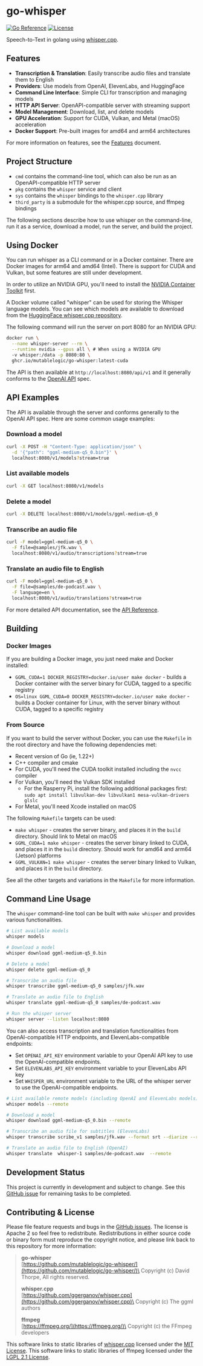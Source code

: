 # go-whisper

[![Go Reference](https://pkg.go.dev/badge/github.com/mutablelogic/go-whisper.svg)](https://pkg.go.dev/github.com/mutablelogic/go-whisper)
[![License](https://img.shields.io/badge/license-Apache-blue.svg)](LICENSE)

Speech-to-Text in golang using [whisper.cpp](https://github.com/ggerganov/whisper.cpp).

## Features

- **Transcription & Translation**: Easily transcribe audio files and translate them to English
- **Providers**: Use models from OpenAI, ElevenLabs, and HuggingFace
- **Command Line Interface**: Simple CLI for transcription and managing models
- **HTTP API Server**: OpenAPI-compatible server with streaming support
- **Model Management**: Download, list, and delete models
- **GPU Acceleration**: Support for CUDA, Vulkan, and Metal (macOS) acceleration
- **Docker Support**: Pre-built images for amd64 and arm64 architectures

For more information on features, see the [Features](doc/features.md) document.

## Project Structure

- `cmd` contains the command-line tool, which can also be run as an OpenAPI-compatible HTTP server
- `pkg` contains the `whisper` service and client
- `sys` contains the `whisper` bindings to the `whisper.cpp` library
- `third_party` is a submodule for the whisper.cpp source, and ffmpeg bindings

The following sections describe how to use whisper on the command-line, run it as a service,
download a model, run the server, and build the project.

## Using Docker

You can run whisper as a CLI command or in a Docker container.
There are Docker images for arm64 and amd64 (Intel). There is support for CUDA and Vulkan, but
some features are still under development.

In order to utilize an NVIDIA GPU, you'll need to install the
[NVIDIA Container Toolkit](https://docs.nvidia.com/datacenter/cloud-native/container-toolkit/latest/install-guide.html) first.

A Docker volume called "whisper" can be used for storing the Whisper language
models. You can see which models are available to download from the [HuggingFace whisper.cpp repository](https://huggingface.co/ggerganov/whisper.cpp).

The following command will run the server on port 8080 for an NVIDIA GPU:

```bash
docker run \
  --name whisper-server --rm \
  --runtime nvidia --gpus all \ # When using a NVIDIA GPU
  -v whisper:/data -p 8080:80 \
  ghcr.io/mutablelogic/go-whisper:latest-cuda
```

The API is then available at `http://localhost:8080/api/v1` and it generally conforms to the [OpenAI API](https://platform.openai.com/docs/api-reference/audio) spec.

## API Examples

The API is available through the server and conforms generally to the OpenAI API spec. Here are some common usage examples:

### Download a model

```bash
curl -X POST -H "Content-Type: application/json" \
  -d '{"path": "ggml-medium-q5_0.bin"}' \
  localhost:8080/v1/models?stream=true
```

### List available models

```bash
curl -X GET localhost:8080/v1/models
```

### Delete a model

```bash
curl -X DELETE localhost:8080/v1/models/ggml-medium-q5_0
```

### Transcribe an audio file

```bash
curl -F model=ggml-medium-q5_0 \
  -F file=@samples/jfk.wav \
  localhost:8080/v1/audio/transcriptions?stream=true
```

### Translate an audio file to English

```bash
curl -F model=ggml-medium-q5_0 \
  -F file=@samples/de-podcast.wav \
  -F language=en \
  localhost:8080/v1/audio/translations?stream=true
```

For more detailed API documentation, see the [API Reference](doc/API.md).

## Building

### Docker Images

If you are building a Docker image, you just need make and Docker installed:

- `GGML_CUDA=1 DOCKER_REGISTRY=docker.io/user make docker` - builds a Docker container with the server binary for CUDA, tagged to a specific registry
- `OS=linux GGML_CUDA=0 DOCKER_REGISTRY=docker.io/user make docker` - builds a Docker container for Linux, with the server binary without CUDA, tagged to a specific registry

### From Source

If you want to build the server without Docker, you can use the `Makefile` in the root
directory and have the following dependencies met:

- Recent version of Go (ie, 1.22+)
- C++ compiler and cmake
- For CUDA, you'll need the CUDA toolkit installed including the `nvcc` compiler
- For Vulkan, you'll need the Vulkan SDK installed
  - For the Rasperry Pi, install the following additional packages first: `sudo apt install libvulkan-dev libvulkan1 mesa-vulkan-drivers glslc`
- For Metal, you'll need Xcode installed on macOS

The following `Makefile` targets can be used:

- `make whisper` - creates the server binary, and places it in the `build` directory. Should link to Metal on macOS
- `GGML_CUDA=1 make whisper` - creates the server binary linked to CUDA, and places it in the `build` directory. Should work for amd64 and arm64 (Jetson) platforms
- `GGML_VULKAN=1 make whisper` - creates the server binary linked to Vulkan, and places it in the `build` directory. 

See all the other targets and variations in the `Makefile` for more information.

## Command Line Usage

The `whisper` command-line tool can be built with `make whisper` and provides various functionalities.

```bash
# List available models
whisper models

# Download a model
whisper download ggml-medium-q5_0.bin

# Delete a model
whisper delete ggml-medium-q5_0

# Transcribe an audio file
whisper transcribe ggml-medium-q5_0 samples/jfk.wav

# Translate an audio file to English
whisper translate ggml-medium-q5_0 samples/de-podcast.wav

# Run the whisper server
whisper server --listen localhost:8080
```

You can also access transcription and translation functionalities from OpenAI-compatible HTTP endpoints, and ElevenLabs-compatible endpoints:

- Set `OPENAI_API_KEY` environment variable to your OpenAI API key to use the OpenAI-compatible endpoints.
- Set `ELEVENLABS_API_KEY` environment variable to your ElevenLabs API key
- Set `WHISPER_URL` environment variable to  the URL of the whisper server to use the OpenAI-compatible endpoints.

```bash
# List available remote models (including OpenAI and ElevenLabs models)
whisper models --remote

# Download a model
whisper download ggml-medium-q5_0.bin --remote

# Transcribe an audio file for subtitles (ElevenLabs)
whisper transcribe scribe_v1 samples/jfk.wav --format srt --diarize --remote

# Translate an audio file to English (OpenAI)
whisper translate  whisper-1 samples/de-podcast.wav  --remote
```

## Development Status

This project is currently in development and subject to change. See this [GitHub issue](https://github.com/mutablelogic/go-whisper/issues/1) for
remaining tasks to be completed.

## Contributing & License

Please file feature requests and bugs in the [GitHub issues](https://github.com/mutablelogic/go-whisper/issues).
The license is Apache 2 so feel free to redistribute. Redistributions in either source
code or binary form must reproduce the copyright notice, and please link back to this
repository for more information:

> **go-whisper**\
> [https://github.com/mutablelogic/go-whisper/](https://github.com/mutablelogic/go-whisper/)\
> Copyright (c) David Thorpe, All rights reserved.
>
> **whisper.cpp**\
> [https://github.com/ggerganov/whisper.cpp](https://github.com/ggerganov/whisper.cpp)\
> Copyright (c) The ggml authors
>
> **ffmpeg**\
> [https://ffmpeg.org/](https://ffmpeg.org/)\
> Copyright (c) the FFmpeg developers

This software links to static libraries of [whisper.cpp](https://github.com/ggerganov/whisper.cpp) licensed under
the [MIT License](http://www.gnu.org/licenses/old-licenses/lgpl-2.1.html). This software links to static libraries of ffmpeg licensed under the
[LGPL 2.1 License](http://www.gnu.org/licenses/old-licenses/lgpl-2.1.html). 
